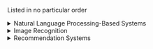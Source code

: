 Listed in no particular order

<details> <summary>Natural Language Processing-Based Systems</summary>

<details> <summary>Speech Recognition</summary>

# Speech Recognition 
So many uses...

### Transcriptions
- Transcriptions in real time
   - press conferences, technical conferences, speeches, meetings
   - Healthcare: dictation by physician 
   - Court system: dictation of proceedings 
   - Air traffic control to record history 
   - Television and media: automate closed-captioning system

### Translation 
- Assist travelers
- Television and media: automate closed-captioning system for additional language support
- Translate scanned OCR-based text into different language 
   
### Usable by any business
- Monitor call center interactions between customer service and customers - provide QAQC automatically, sentiment analysis 
- Hands drew commands for home and business automation systems 
   - Typical Siri-type of automation systems
   - Custom systems for controlling garage doors, heating and air conditioning systems, pool lighting, stereo, etc
- In-vehicle command systems
- Security system automation 
- Translation of web content into multiple languages 

</details>

<details> <summary>Natural Language Generation</summary>

# Natural Language Generation 
Generating natural sounding words and phrases
- Generate custom product descriptions based on previous interactions with a customers 
- Generate recurring content such as timed quarterly reports
- Predictive text prompts that try to “finish your sentence” (in an email, in a Word doc, in the browser address bar, etc)
- Generate explanations of mathematical formulas and expressions on algorithms found in image or text analysis

</details>

<details> <summary>Sentiment Analysis</summary>
### All businesses:
- External:
   - Customer Service: Analyze invoking emails, tweets, transcriptions of calls to see how a change has been perceived by customers
   - Identify trends by monitoring the same
   - Identify specific reasons for brand decline by analyzing same (“Long wait times” are mentioned in 84% of negative interactions”)
   - Identify “brand influencers” and “detractors”
- Internal:
   - Gauge employee morale by analyzing internal bulletin board/chat system

</details>

<details> <summary>Chatbots and ChatOps</summary> 

# Chatbots and ChatOps
Early implementations were rule-based or expert systems. Newer systems use machine learning and natural language processing (NLP)
- External: 
   - Automate common customer interactions 
   - Represents the company on social media
- Internal:
   - Answer common IT help desk issues
   - Automate common HR questions
- Analyze:
   - Track key KPIs 
   - Identify trends

</details> 

<details> <summary>Decision Support Systems</summary> 

</details>

# Decision Support Systems
These don’t replace human decision making but rather act as helpers to confirm or guide decisions 
- Healthcare
   — clinical decision support tools that incorporate machine learning guide clinicians on diagnoses and treatment options, improving caregiver efficiency and patient outcomes
   - Insurance
      - Compare human estimate of damage to image recognition based recommendation
- Agriculture and farming
   - incorporate data on climate, energy, water, resources and other factors to help farmers make decisions on crop management
- All businesses
   - dashboards and charting of trends identify problems and speed up decisions

</details>
 
<details> <summary>Image Recognition </summary>  

# Image Recognition 
So many uses...

### Classification 
- Identify defects in an assembly line
- Identify  objects for autonomous vehicles / self driving cars, boats, planes
- Satellite imagery analysis 
   - Climate and Biology 
      - Detect Migration patterns
      - Detect anomalous temperature, wind, rains, storm patterns
      - Detect climate change events
      - Detect changes in gas or pollution emissions
   - Military
      - Detect troop movements
      - Detect warhead locations, movement

### Identification 
- Identify products on shelves - stocking systems, inventory systems
- Insurance: generate damage estimates

## Facial Recognition 
- All businesses 
   - Security access control systems
- Military
   - Identify key target movements (people or groups) using facial recognition 

### Surveillance-based
- Detect customers entering a store or location
- Detect unwanted entry
- Count crowds at large events
- Monitor for social distancing 

### Optical Character Recognition (OCR)
Tied in with NLP systems 

- All businesses 
   - check for correct signature - credit cards, ATMs, Security access control systems 
   - Convert hand written notes to email or documentation 
   - Convert drawings to graphics (png, jpeg, etc)
   
- Misc
   - Convert images of old / ancient manuscripts to modern text

</details>

<details> <summary>Recommendation Systems</summary>

# Recommendation Systems

### All businesses 
- Recommend products and services based on previous interactions 
- Netflix recommendations for what to watch next
- Creating a scoring system for what to watch or what music to listen to next (“98% match”)
- Youtube creates automated playlists based on what it thinks customer will respond to
- Advertising based on what customer will respond to - Facebook, Google Ads
- Search engines - recommend better, next search term



</details>

